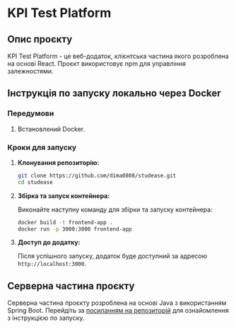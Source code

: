 # KPI Test Platform

## Опис проєкту

KPI Test Platform - це веб-додаток, клієнтська частина якого розроблена на основі React. Проєкт
використовує npm для управління залежностями.

## Інструкція по запуску локально через Docker

### Передумови

1. Встановлений Docker.

### Кроки для запуску

1. **Клонування репозиторію:**

    ```sh
    git clone https://github.com/dima0808/studease.git
    cd studease
    ```

2. **Збірка та запуск контейнера:**

   Виконайте наступну команду для збірки та запуску контейнера:

    ```sh
    docker build -t frontend-app .
    docker run -p 3000:3000 frontend-app
    ```

3. **Доступ до додатку:**

   Після успішного запуску, додаток буде доступний за адресою `http://localhost:3000`.

## Серверна частина проєкту

Серверна частина проєкту розроблена на основі Java з використанням Spring Boot. Перейдіть
за [посиланням на репозиторій](https://github.com/dima0808/studease-backend) для ознайомлення з
інструкцією по запуску.